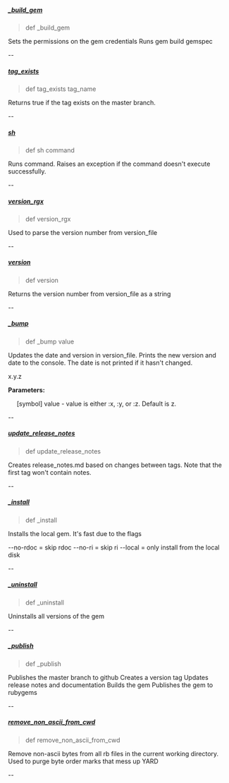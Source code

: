 ##### [_build_gem](https://github.com/appium/appium_thor/blob/b6659a4ea55c99cf68707f75d02ef29062760a00/lib/appium_thor/helpers.rb#L6) 

> def _build_gem

Sets the permissions on the gem credentials
Runs gem build gemspec

--

##### [tag_exists](https://github.com/appium/appium_thor/blob/b6659a4ea55c99cf68707f75d02ef29062760a00/lib/appium_thor/helpers.rb#L12) 

> def tag_exists tag_name

Returns true if the tag exists on the master branch.

--

##### [sh](https://github.com/appium/appium_thor/blob/b6659a4ea55c99cf68707f75d02ef29062760a00/lib/appium_thor/helpers.rb#L18) 

> def sh command

Runs command. Raises an exception if the command doesn't execute successfully.

--

##### [version_rgx](https://github.com/appium/appium_thor/blob/b6659a4ea55c99cf68707f75d02ef29062760a00/lib/appium_thor/helpers.rb#L30) 

> def version_rgx

Used to parse the version number from version_file

--

##### [version](https://github.com/appium/appium_thor/blob/b6659a4ea55c99cf68707f75d02ef29062760a00/lib/appium_thor/helpers.rb#L35) 

> def version

Returns the version number from version_file as a string

--

##### [_bump](https://github.com/appium/appium_thor/blob/b6659a4ea55c99cf68707f75d02ef29062760a00/lib/appium_thor/helpers.rb#L46) 

> def _bump value

Updates the date and version in version_file.
Prints the new version and date to the console.
The date is not printed if it hasn't changed.

x.y.z

__Parameters:__

&nbsp;&nbsp;&nbsp;&nbsp;&nbsp;[symbol] value - value is either :x, :y, or :z. Default is z.

--

##### [update_release_notes](https://github.com/appium/appium_thor/blob/b6659a4ea55c99cf68707f75d02ef29062760a00/lib/appium_thor/helpers.rb#L86) 

> def update_release_notes

Creates release_notes.md based on changes between tags.
Note that the first tag won't contain notes.

--

##### [_install](https://github.com/appium/appium_thor/blob/b6659a4ea55c99cf68707f75d02ef29062760a00/lib/appium_thor/helpers.rb#L141) 

> def _install

Installs the local gem. It's fast due to the flags

--no-rdoc = skip rdoc
--no-ri   = skip ri
--local   = only install from the local disk

--

##### [_uninstall](https://github.com/appium/appium_thor/blob/b6659a4ea55c99cf68707f75d02ef29062760a00/lib/appium_thor/helpers.rb#L148) 

> def _uninstall

Uninstalls all versions of the gem

--

##### [_publish](https://github.com/appium/appium_thor/blob/b6659a4ea55c99cf68707f75d02ef29062760a00/lib/appium_thor/helpers.rb#L159) 

> def _publish

Publishes the master branch to github
Creates a version tag
Updates release notes and documentation
Builds the gem
Publishes the gem to rubygems

--

##### [remove_non_ascii_from_cwd](https://github.com/appium/appium_thor/blob/b6659a4ea55c99cf68707f75d02ef29062760a00/lib/appium_thor/helpers.rb#L188) 

> def remove_non_ascii_from_cwd

Remove non-ascii bytes from all rb files in the current working directory.
Used to purge byte order marks that mess up YARD

--

